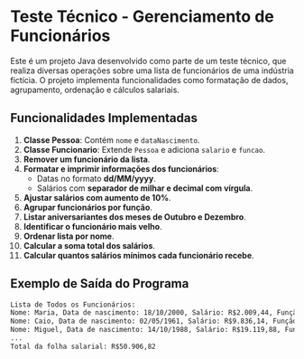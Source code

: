 # Teste Técnico - Gerenciamento de Funcionários

Este é um projeto Java desenvolvido como parte de um teste técnico, que realiza diversas operações sobre uma lista de funcionários de uma indústria fictícia. O projeto implementa funcionalidades como formatação de dados, agrupamento, ordenação e cálculos salariais.

## Funcionalidades Implementadas

1. **Classe Pessoa**: Contém `nome` e `dataNascimento`.
2. **Classe Funcionario**: Extende `Pessoa` e adiciona `salario` e `funcao`.
3. **Remover um funcionário da lista**.
4. **Formatar e imprimir informações dos funcionários**:
   - Datas no formato **dd/MM/yyyy**.
   - Salários com **separador de milhar e decimal com vírgula**.
5. **Ajustar salários com aumento de 10%**.
6. **Agrupar funcionários por função**.
7. **Listar aniversariantes dos meses de Outubro e Dezembro**.
8. **Identificar o funcionário mais velho**.
9. **Ordenar lista por nome**.
10. **Calcular a soma total dos salários**.
11. **Calcular quantos salários mínimos cada funcionário recebe**.

## Exemplo de Saída do Programa

```txt
Lista de Todos os Funcionários: 
Nome: Maria, Data de nascimento: 18/10/2000, Salário: R$2.009,44, Função: Operador
Nome: Caio, Data de nascimento: 02/05/1961, Salário: R$9.836,14, Função: Coordenador
Nome: Miguel, Data de nascimento: 14/10/1988, Salário: R$19.119,88, Função: Diretor
...
Total da folha salarial: R$50.906,82
```

